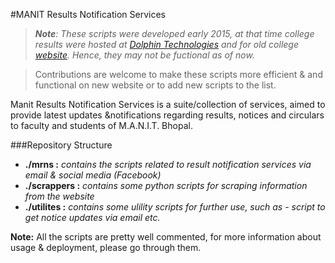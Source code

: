 #MANIT Results Notification Services

>_**Note**: These scripts were developed early 2015, at that time college results were hosted at [Dolphin Technologies](https://dolphintechnologies.in/manit) and for old college [website](https://manit.ac.in). Hence, they may not be fuctional as of now._ 

>Contributions are welcome to make these scripts more efficient & and functional on new website or to add new scripts to the list.

Manit Results Notification Services is a suite/collection of services, aimed to provide latest updates &notifications regarding results, notices and circulars to faculty and students of M.A.N.I.T. Bhopal. 

###Repository Structure
 
  * **./mrns :** _contains the scripts related to result notification services via email & social media (Facebook)_
  * **./scrappers :** _contains some python scripts for scraping information from the website_ 
  * **./utilites :** _contains some ulility scripts for further use, such as - script to get notice updates via email etc._  

**Note:** All the scripts are pretty well commented, for more information about usage & deployment, please go through them.